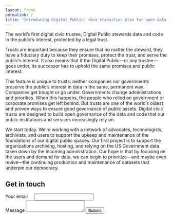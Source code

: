```yaml
---
layout: front
permalink: /
title: "Introducing Digital Public: <b>a transition plan for open data and civic tech</b>."
---
```

The world’s first digital civic trustee, Digital Public stewards data and code in the public’s interest, protected by a legal trust. 

Trusts are important because they ensure that no matter the steward, they have a fiduciary duty to keep their promises, protect the trust, and serve the public’s interest. It also means that if the Digital Public—or any trustee—goes under, its successor has to uphold the same promises and public interest. 

This feature is unique to trusts: neither companies nor governments preserve the public’s interest in data in the same, permanent way. Companies get bought or go under. Governments change administrations and priorities. When this happens, the people who relied on government or corporate promises get left behind. But trusts are one of the world’s oldest and proven ways to ensure good governance of public assets. Digital civic trusts are designed to build open governance of the data and code that our public institutions and services increasingly rely on. 

We start today. We’re working with a network of advocates, technologists, archivists, and users to support the upkeep and maintenance of the foundations of our digital public spaces. Our first project is to support the organizations archiving, hosting, and relying on the US Government data taken down by the incoming administration. Our hope is that by focusing on the users and demand for data, we can begin to prioritize—and maybe even revive—the continuing production and maintenance of datasets that underpin our democracy. 


## Get in touch

<form action="https://formspree.io/keith.porcaro+trusts@gmail.com"
      method="POST">
  <div class="row">
    <div class="six columns">
      <label for="email">Your email</label>
      <input class="u-full-width" type="email" name="_replyto" id="email">
    </div>
    
  </div>
  <label for="message">Message</label>
  <textarea class="u-full-width" name="message" id="message"></textarea>
  <input type="text" name="_gotcha" style="display:none" />
  <input class="button-primary" type="submit" value="Submit">
</form>